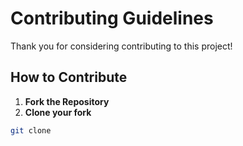# Contributing Guidelines

Thank you for considering contributing to this project!

## How to Contribute

1. **Fork the Repository**
2. **Clone your fork**

```bash
git clone 
